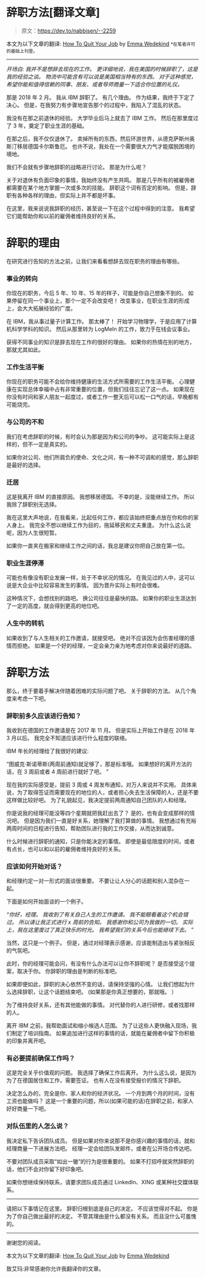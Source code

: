 # 辞职方法[翻译文章]

> 原文：<https://dev.to/nabbisen/--2259>

本文为以下文章的翻译:
[How To Quit Your Job](https://dev.to/emmawedekind/how-to-quit-your-job-on3) by [Emma Wedekind](https://dev.to/emmawedekind)
<small>*在笔者许可的基础上刊登。</small>

* * *

*开场白:
我并不是想辞去现在的工作。
更详细地说，我在美国的时候辞职了，这是我的经验之谈。
物流中可能含有可以说是美国相当特有的东西。
对于这种感觉，希望你能和值得信赖的同事、朋友、或者导师商量一下适合你位置的礼仪。*

那是 2018 年 2 月。
我从 IBM 辞职了。
有几个理由。
作为结果，我终于下定了决心。
但是，在我努力有步骤地宣告那个的过程中，我陷入了混乱的状态。

我没有在那之前退休的经验。
大学毕业后马上就去了 IBM 工作。
然后在那里度过了 3 年，奠定了职业生涯的基础。

在那之后，我不仅仅退休了。
卖掉所有的东西，然后环游世界，从德克萨斯州奥斯汀移居德国卡尔斯鲁厄。
也许不说，我处在一个需要很大力气才能摆脱困境的境地。

我们不会就有步骤地辞职的战略进行讨论。
那是为什么呢？

关于对退休有负面印象的事情，我始终没有产生共鸣。
那是几乎所有的被雇佣者都需要在某个地方掌握一次或多次的技能。
辞职这个词有否定的影响。
但是，辞职有各种各样的理由，但实际上并不都是坏事。

在这里，我来说说我辞职的经历，甚至说一下在这个过程中得到的注意。
我希望它们能帮助你和以前的雇佣者维持良好的关系。

# 辞职的理由

在研究进行告知的方法之前，让我们来看看想辞去现在职务的理由有哪些。

### 事业的转向

你现在的职务，今后 5 年、10 年、15 年的样子，可能是你自己想象不到的。
如果停留在同一个事业上，那个一定不会改变吧！
改变事业，在职业生涯的形成上，会大大拓展经验的广度。

在 IBM，我从事过量子计算工作。
那太棒了！
开始学习物理学，于是应用了计算机科学学科的知识。
然后从那里转为 LogMeIn 的工作，致力于在线会议事业。

获得不同事业的知识是辞去现在工作的很好的理由。
如果你的热情在别的地方，那就尤其如此。

### 工作生活平衡

你现在的职务可能不会给你维持健康的生活方式所需要的工作生活平衡。
心理健康在实现总体幸福中占有非常重要的位置，但我们往往忘记了这一点。
如果现在你没有时间和家人朋友一起度过，或者工作一整天后可以松一口气的话，早晚都有可能烧完。

### 与公司的不和

我们在考虑辞职的时候，有时会认为那是因为和公司的争吵。
这可能实际上是这样的，但不一定是真实的。

如果你对公司、他们所肩负的使命、文化之间，有一种不可调和的感觉，那么辞职是最好的选择。

### 迁居

这是我离开 IBM 的直接原因。
我想移居德国。
不幸的是，没能继续工作。
所以我除了辞职别无选择。

我在这里大声地说，在我看来，比起任何工作，都应该始终把重点放在你和你的家人身上。
我完全不想以继续工作为目的，拖延移民和丈夫重逢。
为什么这么说呢，因为人生很短暂。

如果你一直夹在搬家和继续工作之间的话，我总是建议你把自己放在第一位。

### 职业生涯停滞

可能也有像没有职业发展一样，处于不幸状况的情况。
在我见过的人中，这可以说是大企业中比较容易发生的事情。
因为晋升实际上有时会很难。

这种情况下，会想找别的路吧。
换公司往往是最快的路。
如果你的职业生涯达到了一定的高度，就会得到更高的地位吧。

### 人生中的转机

如果收到了与人生相关的工作邀请，就接受吧。
绝对不应该因为会伤害经理的感情而拒绝。
如果是一个好的经理，一定会亲力亲为地考虑对你来说最好的道路。

# 辞职方法

那么，终于要着手解决伴随着困难的实际问题了吧。
关于辞职的方法。
从几个角度来考虑一下吧。

### 辞职前多久应该进行告知？

我收到在德国的工作邀请是在 2017 年 11 月。
但是实际上开始工作是在 2018 年 3 月以后。
我完全不知道应该进行什么程度的联络。

IBM 年长的经理给了我很好的建议:

“图威克·斯诺蒂斯(两周前通知)就足够了，那是标准哦。 如果想好的离开方法的话，在 3 周前或者 4 周前进行就好了吧。 ”

现在我的实际感受是，提前 3 周或 4 周发布通知，对万人来说并不实用。
具体来说，为了取得签证而需要现在的地位的人，或者担心失去生活保障的人，还是不要这样做比较好吧。
为了礼貌起见，我决定提前两周通知自己团队的人和经理。

你是说我的经理可能没等四个星期就把我赶出去了？
是的，也有会变成那样的情况吧。
但是因为我们一直是好关系，她理解了我打算做的事情。
我想通过有充裕两周时间的日程进行告知，帮助团队进行我的工作交接，从而达到诚意。

什么时候进行辞职的通知，只是你能决定的事情。
即使是最低限度的时间，或者有点长，也可以和以前的雇佣者维持良好的关系。

### 应该如何开始对话？

和经理约定一对一形式的面谈很重要。
不要让让人分心的话题和别人混杂在一起。

下面是如何开始面谈的一个例子。

*“你好，经理。 我收到了有关自己人生的工作邀请。 我不能眼看着这个机会错过。 所以请让我正式进行 x 周前的告知。 我感谢你和公司为我做的一切。 实际上，我在这里度过了真正快乐的时光。 我希望我们的关系今后也能继续下去。 ”*

当然，这只是一个例子。
但是，通过对经理表示感谢，应该能制造出与紧张相反的气氛吧。

此时，你的经理可能会问，有没有什么办法可以让你不辞职呢？
是否接受这个提案，取决于你。
你辞职的理由是判断的标准吧。

如果即便如此，辞职的决心依然不变的话，请保持坚强的心情。
让我们想起为什么选择辞职，让这个话题结束吧。
(如果那是你真正想要的，那就哦。 ）

为了维持良好关系，还有其他能做的事情。
对代替你的人进行研修，或者找那样的人。

离开 IBM 之前，我帮助面试和缩小候选人范围。
为了让这些人更快融入现场，我们制定了培训指南。
如果追加进行这样的事情的话，就能在雇佣者中留下你积极的印象并离开吧。

### 有必要提前确保工作吗？

这是完全关乎价值观的问题。
我选择了确保工作后离开。
为什么这么说，是因为为了在德国居住和工作，需要签证。
也有人在没有接受报价的情况下辞职。

决定怎么办的，完全是你、家人和你的经济状况。
一个月到两个月的时间，没有工资也能做吗？
这是一个重要的问题，所以(如果可能的话)在辞职之前，和家人好好商量一下吧。

### 对队伍里的人怎么说？

我决定私下告诉团队成员。
但是如果对你来说那不是你感兴趣的事情的话，就和经理商量一下进展方法吧。
经理一定会给团队发邮件，或者在公开场合传达吧。

不要对团队成员采取“如出一辙”的行为是很重要的。
如果不打招呼就突然辞职的话，他们不会对你留下好印象吧。

如果你想继续保持联系，请要求团队成员通过 LinkedIn、XING 或某种社交媒体联系。

* * *

请把以下事情记在这里。
辞职归根到底是自己的决定。
不应该觉得对不起。
你是为了你自己做出最好的决定。
不管其理由是什么都没有关系。
而且没什么可羞愧的。

* * *

谢谢您的阅读。

本文为以下文章的翻译:
[How To Quit Your Job](https://dev.to/emmawedekind/how-to-quit-your-job-on3) by [Emma Wedekind](https://dev.to/emmawedekind)

致艾玛:非常感谢你允许我翻译你的文章。